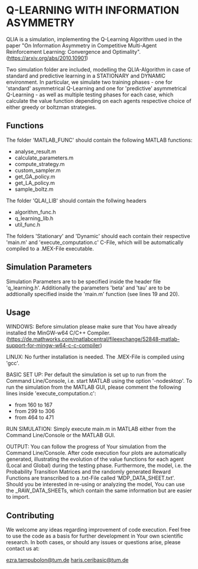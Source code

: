 # Q-LEARNING WITH INFORMATION ASYMMETRY 

QLIA is a simulation, implementing the Q-Learning Algorithm used in the paper "On Information Asymmetry in Competitive Multi-Agent Reinforcement Learning: Convergence and Optimality". 
(https://arxiv.org/abs/2010.10901)

Two simulation folder are included, modelling the QLIA-Algorithm in case of standard and predictive learning in a STATIONARY and DYNAMIC environment.
In particular, we simulate two training phases - one for 'standard' asymmetrical Q-Learning and one for 'predictive' asymmetrical Q-Learning - as well as multiple testing phases for each case, which calculate the value function depending on each agents respective choice of either greedy or boltzman strategies.

## Functions

The folder 'MATLAB_FUNC' should contain the following MATLAB functions:
- analyse_result.m
- calculate_parameters.m
- compute_strategy.m
- custom_sampler.m
- get_GA_policy.m
- get_LA_policy.m
- sample_boltz.m

The folder 'QLAI_LIB' should contain the follwing headers
- algorithm_func.h
- q_learning_lib.h
- util_func.h

The folders 'Stationary' and 'Dynamic' should each contain their respective 'main.m' and 'execute_computation.c' C-File, which will be automatically compiled to a .MEX-File executable.

## Simulation Parameters

Simulation Parameters are to be specified inside the header file 'q_learning.h'. Additionally the parameters 'beta' and 'tau' are to be addtionally specified inside the 'main.m' function (see lines 19 and 20).

## Usage

WINDOWS:
Before simulation please make sure that You have already installed the MinGW-w64 C/C++ Compiler.
(https://de.mathworks.com/matlabcentral/fileexchange/52848-matlab-support-for-mingw-w64-c-c-compiler)

LINUX:
No further installation is needed. The .MEX-File is compiled using 'gcc'. 

BASIC SET UP:
Per default the simulation is set up to run from the Command Line/Console, i.e. start MATLAB using the option '-nodesktop'.
To run the simulation from the MATLAB GUI, please comment the following lines inside 'execute_computation.c':
- from 160 to 167
- from 299 to 306
- from 464 to 471

RUN SIMULATION:
Simply execute main.m in MATLAB either from the Command Line/Console or the MATLAB GUI.

OUTPUT:
You can follow the progress of Your simulation from the Command Line/Console. After code execution four plots are automatically generated, illustrating the evolution of the value functions for each agent (Local and Global) during the testing phase. 
Furthermore, the model, i.e. the Probability Transition Matrices and the randomly generated Reward Functions are transcribed to a .txt-File called 'MDP_DATA_SHEET.txt'. Should you be interested in re-using or analyzing the model, You can use the _RAW_DATA_SHEETs, which contain the same information but are easier to import. 

## Contributing
We welcome any ideas regarding improvement of code execution. Feel free to use the code as a basis for further development in Your own scientific research. In both cases, or should any issues or questions arise, please contact us at: 

ezra.tampubolon@tum.de 
haris.ceribasic@tum.de


